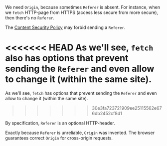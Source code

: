 We need `Origin`, because sometimes `Referer` is absent. For instance, when we `fetch` HTTP-page from HTTPS (access less secure from more secure), then there's no `Referer`.

The [Content Security Policy](http://en.wikipedia.org/wiki/Content_Security_Policy) may forbid sending a `Referer`.

<<<<<<< HEAD
As we'll see, `fetch` also has options that prevent sending the `Referer` and even allow to change it (within the same site).
=======
As we'll see, `fetch` has options that prevent sending the `Referer` and even allow to change it (within the same site).
>>>>>>> 30e3fa723721909ee25115562e676db2452cf8d1

By specification, `Referer` is an optional HTTP-header.

Exactly because `Referer` is unreliable, `Origin` was invented. The browser guarantees correct `Origin` for cross-origin requests.
